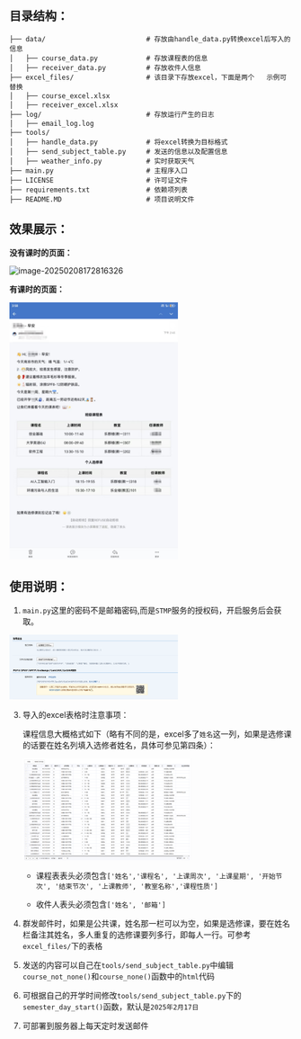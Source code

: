 ## 目录结构：

```
├── data/                         # 存放由handle_data.py转换excel后写入的信息
│   ├── course_data.py            # 存放课程表的信息 
│   ├── receiver_data.py          # 存放收件人信息
├── excel_files/                  # 该目录下存放excel，下面是两个	示例可替换
│   ├── course_excel.xlsx					
│   ├── receiver_excel.xlsx					
├── log/                          # 存放运行产生的日志
│   ├── email_log.log
├── tools/													
│   ├── handle_data.py            # 将excel转换为目标格式
│   ├── send_subject_table.py     # 发送的信息以及配置信息
│   ├── weather_info.py           # 实时获取天气
├── main.py                       # 主程序入口
├── LICENSE                       # 许可证文件
├── requirements.txt              # 依赖项列表
├── README.MD                     # 项目说明文件
```

## 效果展示：

**没有课时的页面：**

<img src="https://github.com/user-attachments/assets/e020fec6-c313-43b1-882d-5749ede2485b" alt="image-20250208172816326" width="300" />


**有课时的页面：**

<img src="https://github.com/userwkx/sendClassSchedule/blob/main/image/image-20250208172816326.png" alt="image-20250208172816326" width="300" />

## 使用说明：

1. `main.py`这里的密码不是邮箱密码,而是`STMP`服务的授权码，开启服务后会获取。
   
<img src="https://github.com/userwkx/sendClassSchedule/blob/main/image/image-20250208170702700.png" alt="image-20250208172816326" width="300" />

3. 导入的excel表格时注意事项：
   
   课程信息大概格式如下（略有不同的是，excel多了`姓名`这一列，如果是选修课的话要在姓名列填入选修者姓名，具体可参见第四条）：

   <img src="https://github.com/userwkx/sendClassSchedule/blob/main/image/image-20250208190314.png" alt="image-20250208172816326" width="300" />
 
   - 课程表表头必须包含`['姓名','课程名', '上课周次', '上课星期', '开始节次', '结束节次', '上课教师', '教室名称','课程性质']`

   - 收件人表头必须包含`['姓名', '邮箱']`

5. 群发邮件时，如果是公共课，姓名那一栏可以为空，如果是选修课，要在姓名栏备注其姓名，多人重复的选修课要列多行，即每人一行。可参考`excel_files/`下的表格

6. 发送的内容可以自己在`tools/send_subject_table.py`中编辑`course_not_none()`和`course_none()`函数中的`html`代码

7. 可根据自己的开学时间修改`tools/send_subject_table.py`下的`semester_day_start()`函数，默认是`2025年2月17日`

8. 可部署到服务器上每天定时发送邮件
